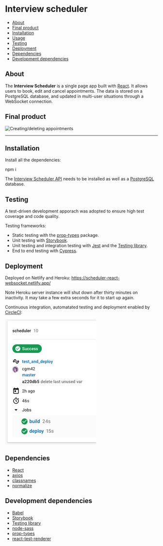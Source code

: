 # Interview scheduler

- [About](#about)
- [Final product](#final-product)
- [Installation](#installation)
- [Usage](#usage)
- [Testing](#testing)
- [Deployment](#deployed-app)
- [Dependencies](#dependencies)
- [Development dependencies](#development-dependencies)

## About

The **Interview Scheduler** is a single page app built with [React](https://reactjs.org/). It allows users to book, edit and cancel appointments. The data is stored on a PostgreSQL database, and updated in multi-user situations through a WebSocket connection.

## Final product

![Creating/deleting appointments](./doc/demo_sync_save_delete.gif)

---

## Installation

Install all the dependencies:

npm i

The [Interview Scheduler API](https://github.com/cgm42/scheduler-api) needs to be installed as well as a [PostgreSQL](https://www.postgresql.org/) database.

## Testing

A test-driven development apporach was adopted to ensure high test coverage and code quality.

Testing frameworks:

- Static testing with the [prop-types](https://www.npmjs.com/package/prop-types) package.
- Unit testing with [Storybook](https://storybook.js.org/).
- Unit testing and integration testing with [Jest](https://jestjs.io/) and the [Testing library](https://testing-library.com/).
- End to end testing with [Cypress](https://www.cypress.io/).

## Deployment

Deployed on Netlify and Heroku: https://scheduler-react-websocket.netlify.app/

Note Heroku server instance will shut down after thirty minutes on inactivity. It may take a few extra seconds for it to start up again.

Continuous integration, automatated testing and deployment enabled by [CircleCI](https://circleci.com/):

![Continuous pipeline](./doc/demo_circleCI.png)

## Dependencies

- [React](https://reactjs.org/)
- [axios](https://www.npmjs.com/package/axios)
- [classnames](https://www.npmjs.com/package/classnames)
- [normalize](https://www.npmjs.com/package/normalize)

## Development dependencies

- [Babel](https://babeljs.io/)
- [Storybook](https://storybook.js.org/)
- [Testing library](https://testing-library.com/)
- [node-sass](https://www.npmjs.com/package/node-sass)
- [prop-types](https://www.npmjs.com/package/prop-types)
- [react-test-renderer](https://reactjs.org/docs/test-renderer.html)
